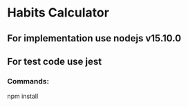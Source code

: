 # Habits Calculator

## For implementation use nodejs v15.10.0

## For test code use jest

### Commands:

npm install
